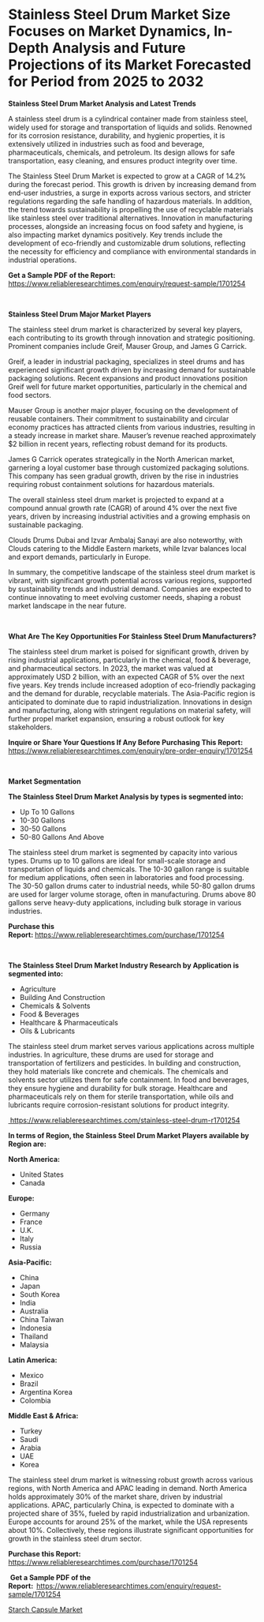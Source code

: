 <p><h1>Stainless Steel Drum Market Size Focuses on Market Dynamics, In-Depth Analysis and Future Projections of its Market Forecasted for Period from 2025 to 2032</h1></p><p><strong>Stainless Steel Drum Market Analysis and Latest Trends</strong></p>
<p><p>A stainless steel drum is a cylindrical container made from stainless steel, widely used for storage and transportation of liquids and solids. Renowned for its corrosion resistance, durability, and hygienic properties, it is extensively utilized in industries such as food and beverage, pharmaceuticals, chemicals, and petroleum. Its design allows for safe transportation, easy cleaning, and ensures product integrity over time.</p><p>The Stainless Steel Drum Market is expected to grow at a CAGR of 14.2% during the forecast period. This growth is driven by increasing demand from end-user industries, a surge in exports across various sectors, and stricter regulations regarding the safe handling of hazardous materials. In addition, the trend towards sustainability is propelling the use of recyclable materials like stainless steel over traditional alternatives. Innovation in manufacturing processes, alongside an increasing focus on food safety and hygiene, is also impacting market dynamics positively. Key trends include the development of eco-friendly and customizable drum solutions, reflecting the necessity for efficiency and compliance with environmental standards in industrial operations.</p></p>
<p><strong>Get a Sample PDF of the Report:&nbsp;</strong> <a href="https://www.reliableresearchtimes.com/enquiry/request-sample/1701254?utm_campaign=3551&utm_medium=2&utm_source=Github&utm_content=ia&utm_term=27032025&utm_id=stainless-steel-drum">https://www.reliableresearchtimes.com/enquiry/request-sample/1701254</a></p>
<p>&nbsp;</p>
<p><strong>Stainless Steel Drum Major Market Players</strong></p>
<p><p>The stainless steel drum market is characterized by several key players, each contributing to its growth through innovation and strategic positioning. Prominent companies include Greif, Mauser Group, and James G Carrick. </p><p>Greif, a leader in industrial packaging, specializes in steel drums and has experienced significant growth driven by increasing demand for sustainable packaging solutions. Recent expansions and product innovations position Greif well for future market opportunities, particularly in the chemical and food sectors.</p><p>Mauser Group is another major player, focusing on the development of reusable containers. Their commitment to sustainability and circular economy practices has attracted clients from various industries, resulting in a steady increase in market share. Mauser’s revenue reached approximately $2 billion in recent years, reflecting robust demand for its products.</p><p>James G Carrick operates strategically in the North American market, garnering a loyal customer base through customized packaging solutions. This company has seen gradual growth, driven by the rise in industries requiring robust containment solutions for hazardous materials.</p><p>The overall stainless steel drum market is projected to expand at a compound annual growth rate (CAGR) of around 4% over the next five years, driven by increasing industrial activities and a growing emphasis on sustainable packaging. </p><p>Clouds Drums Dubai and Izvar Ambalaj Sanayi are also noteworthy, with Clouds catering to the Middle Eastern markets, while Izvar balances local and export demands, particularly in Europe. </p><p>In summary, the competitive landscape of the stainless steel drum market is vibrant, with significant growth potential across various regions, supported by sustainability trends and industrial demand. Companies are expected to continue innovating to meet evolving customer needs, shaping a robust market landscape in the near future.</p></p>
<p>&nbsp;</p>
<p><strong>What Are The Key Opportunities For Stainless Steel Drum Manufacturers?</strong></p>
<p><p>The stainless steel drum market is poised for significant growth, driven by rising industrial applications, particularly in the chemical, food & beverage, and pharmaceutical sectors. In 2023, the market was valued at approximately USD 2 billion, with an expected CAGR of 5% over the next five years. Key trends include increased adoption of eco-friendly packaging and the demand for durable, recyclable materials. The Asia-Pacific region is anticipated to dominate due to rapid industrialization. Innovations in design and manufacturing, along with stringent regulations on material safety, will further propel market expansion, ensuring a robust outlook for key stakeholders.</p></p>
<p><strong>Inquire or Share Your Questions If Any Before Purchasing This Report:</strong> <a href="https://www.reliableresearchtimes.com/enquiry/pre-order-enquiry/1701254?utm_campaign=3551&utm_medium=2&utm_source=Github&utm_content=ia&utm_term=27032025&utm_id=stainless-steel-drum">https://www.reliableresearchtimes.com/enquiry/pre-order-enquiry/1701254</a></p>
<p>&nbsp;</p>
<p><strong>Market Segmentation</strong></p>
<p><strong>The Stainless Steel Drum Market Analysis by types is segmented into:</strong></p>
<p><ul><li>Up To 10 Gallons</li><li>10-30 Gallons</li><li>30-50 Gallons</li><li>50-80 Gallons And Above</li></ul></p>
<p><p>The stainless steel drum market is segmented by capacity into various types. Drums up to 10 gallons are ideal for small-scale storage and transportation of liquids and chemicals. The 10-30 gallon range is suitable for medium applications, often seen in laboratories and food processing. The 30-50 gallon drums cater to industrial needs, while 50-80 gallon drums are used for larger volume storage, often in manufacturing. Drums above 80 gallons serve heavy-duty applications, including bulk storage in various industries.</p></p>
<p><strong>Purchase this Report:&nbsp;</strong><a href="https://www.reliableresearchtimes.com/purchase/1701254?utm_campaign=3551&utm_medium=2&utm_source=Github&utm_content=ia&utm_term=27032025&utm_id=stainless-steel-drum">https://www.reliableresearchtimes.com/purchase/1701254</a></p>
<p>&nbsp;</p>
<p><strong>The Stainless Steel Drum Market Industry Research by Application is segmented into:</strong></p>
<p><ul><li>Agriculture</li><li>Building And Construction</li><li>Chemicals & Solvents</li><li>Food & Beverages</li><li>Healthcare & Pharmaceuticals</li><li>Oils & Lubricants</li></ul></p>
<p><p>The stainless steel drum market serves various applications across multiple industries. In agriculture, these drums are used for storage and transportation of fertilizers and pesticides. In building and construction, they hold materials like concrete and chemicals. The chemicals and solvents sector utilizes them for safe containment. In food and beverages, they ensure hygiene and durability for bulk storage. Healthcare and pharmaceuticals rely on them for sterile transportation, while oils and lubricants require corrosion-resistant solutions for product integrity.</p></p>
<p><a href="https://www.reliableresearchtimes.com/stainless-steel-drum-r1701254?utm_campaign=3551&utm_medium=2&utm_source=Github&utm_content=ia&utm_term=27032025&utm_id=stainless-steel-drum">&nbsp;https://www.reliableresearchtimes.com/stainless-steel-drum-r1701254</a></p>
<p><strong>In terms of Region, the Stainless Steel Drum Market Players available by Region are:</strong></p>
<p>
    <p> <strong> North America: </strong>
        <ul>
            <li>United States</li>
            <li>Canada</li>
        </ul>
        </p> 
    <p> <strong> Europe: </strong>
        <ul>
            <li>Germany</li>
            <li>France</li>
            <li>U.K.</li>
            <li>Italy</li>
            <li>Russia</li>
        </ul>
        </p> 
    <p> <strong> Asia-Pacific: </strong>
        <ul>
            <li>China</li>
            <li>Japan</li>
            <li>South Korea</li>
            <li>India</li>
            <li>Australia</li>
            <li>China Taiwan</li>
            <li>Indonesia</li>
            <li>Thailand</li>
            <li>Malaysia</li>
        </ul>
        </p> 
    <p> <strong> Latin America: </strong>
        <ul>
            <li>Mexico</li>
            <li>Brazil</li>
            <li>Argentina Korea</li>
            <li>Colombia</li>
        </ul>
        </p> 
    <p> <strong> Middle East & Africa: </strong>
        <ul>
            <li>Turkey</li>
            <li>Saudi</li>
            <li>Arabia</li>
            <li>UAE</li>
            <li>Korea</li>
        </ul>
    </p>
    </p>
<p><p>The stainless steel drum market is witnessing robust growth across various regions, with North America and APAC leading in demand. North America holds approximately 30% of the market share, driven by industrial applications. APAC, particularly China, is expected to dominate with a projected share of 35%, fueled by rapid industrialization and urbanization. Europe accounts for around 25% of the market, while the USA represents about 10%. Collectively, these regions illustrate significant opportunities for growth in the stainless steel drum sector.</p></p>
<p><strong>Purchase this Report: </strong><a href="https://www.reliableresearchtimes.com/purchase/1701254?utm_campaign=3551&utm_medium=2&utm_source=Github&utm_content=ia&utm_term=27032025&utm_id=stainless-steel-drum">https://www.reliableresearchtimes.com/purchase/1701254</a></p>
<p>&nbsp;<strong>Get a Sample PDF of the Report:&nbsp;&nbsp;</strong><a href="https://www.reliableresearchtimes.com/enquiry/request-sample/1701254?utm_campaign=3551&utm_medium=2&utm_source=Github&utm_content=ia&utm_term=27032025&utm_id=stainless-steel-drum">https://www.reliableresearchtimes.com/enquiry/request-sample/1701254</a></p>
<p><strong></strong></p>
<p><p><a href="https://github.com/vassihucz/Market-Research-Report-List-1/blob/main/starch-capsule-market.md?utm_campaign=3551&utm_medium=2&utm_source=Github&utm_content=ia&utm_term=27032025&utm_id=stainless-steel-drum">Starch Capsule Market</a></p></p>